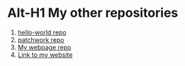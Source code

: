 # Alt-H1 My other repositories

1. [hello-world repo](https://github.com/lantos14/hello-world)
2. [patchwork repo](https://github.com/lantos14/patchwork)
3. [My webpage repo](https://github.com/lantos14/lantos14.github.io)
4. [Link to my website](https://lantos14.github.io/)